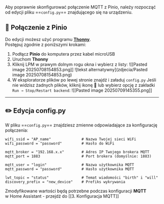 Aby poprawnie skonfigurować połączenie MQTT z Pinio, należy rozpocząć od edycji pliku ==`config.py`== znajdującego się na urządzeniu.
## 🔌 Połączenie z Pinio

Do edycji możesz użyć programu [**Thonny**](https://thonny.org/).  
Postępuj zgodnie z poniższymi krokami:
1. Podłącz **Pinio** do komputera przez kabel microUSB
2. Uruchom **Thonny**
3. Kliknij LPM w prawym dolnym rogu okna i wybierz z listy:
	![[Pasted image 20250708154853.png]]
	![tekst alternatywny](zdjecia/Pasted image 20250708154853.png)
5. W eksploratorze plików po lewej stronie znajdź  i załaduj `config.py`
	Jeśli nie widzisz żadnych plików, kliknij ikonę 🛑 lub wybierz opcję z zakładki `Run → Stop/Restart backend`:
	![[Pasted image 20250709145355.png]]

---
## ✏️ Edycja config.py

W pliku ==`config.py`== znajdziesz zmienne odpowiadające za konfigurację połączenia:
```
wifi_ssid = "AP_name"              # Nazwa Twojej sieci WiFi
wifi_password = "password"         # Hasło do WiFi

mqtt_broker = "192.168.x.x"        # Adres IP Twojego brokera MQTT
mqtt_port = 1883                   # Port brokera (domyślnie: 1883)

mqtt_user = "login"                # Nazwa użytkownika MQTT
mqtt_password = "password"         # Hasło użytkownika MQTT

lwt_topic = "status"               # Temat wiadomości "birth" i "will"
discovery_prefix = "new_device"    # Prefiks wykrywania
```
Zmodyfikowane wartości będą potrzebne podczas konfiguracji **MQTT** w Home Assistant - przejdź do [[3. Konfiguracja MQTT]]
